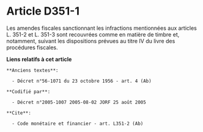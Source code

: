 # Article D351-1

Les amendes fiscales sanctionnant les infractions mentionnées aux articles L. 351-2 et L. 351-3 sont recouvrées comme en
matière de timbre et, notamment, suivant les dispositions prévues au titre IV du livre des procédures fiscales.

**Liens relatifs à cet article**

	**Anciens textes**:

	  - Décret n°56-1071 du 23 octobre 1956 - art. 4 (Ab)

	**Codifié par**:

	  - Décret n°2005-1007 2005-08-02 JORF 25 août 2005

	**Cite**:

	  - Code monétaire et financier - art. L351-2 (Ab)
